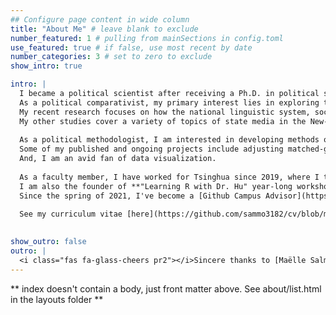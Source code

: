```yaml
---
## Configure page content in wide column
title: "About Me" # leave blank to exclude
number_featured: 1 # pulling from mainSections in config.toml
use_featured: true # if false, use most recent by date
number_categories: 3 # set to zero to exclude
show_intro: true

intro: |
  I became a political scientist after receiving a Ph.D. in political science from the University of Iowa.
  As a political comparativist, my primary interest lies in exploring the **government-mass relationship** in the Chinese case and cross-nationally using **political-psychological, political-linguistic, and political-economic views**. 
  My recent research focuses on how the national linguistic system, socioeconomic inequality, and sociopolitical identities influence citizens' political cognition and behaviors. 
  My other studies cover a variety of topics of state media in the New-Media Era, migration policy under the "novel urbanization," internet identity construction, etc.
  
  As a political methodologist, I am interested in developing methods of **lab and survey experiments, spatial and network analyses, text analysis, and latent variable analysis**.
  Some of my published and ongoing projects include adjusting matched-guise experiments, list experiments usage expanding, and the **Dynamic Comparative Political Opinions (DCPO)** for public-opinion analyses across surveys, countries, and time. 
  And, I am an avid fan of data visualization.
  
  As a faculty member, I have worked for Tsinghua since 2019, where I teach **public policy analysis, intro to political science, political method foundations, and big data analysis for governance**. 
  I am also the founder of **"Learning R with Dr. Hu" year-long workshop** and serve as the deputy director of the Tsinghua Center on Data and Governance (清华数据治理中心).
  Since the spring of 2021, I've become a [Github Campus Advisor](https://education.github.com/teachers/advisors) and striven to promote version-control skill among students and anyone who are interested.
  
  See my curriculum vitae [here](https://github.com/sammo3182/cv/blob/master/Hu_CV_en.pdf) and the Chinese version (中文简历) [here](https://github.com/sammo3182/cv/blob/master/Hu_CV_cn.pdf).
  

show_outro: false
outro: |
  <i class="fas fa-glass-cheers pr2"></i>Sincere thanks to [Maëlle Salmon](https://masalmon.eu/) for her help naming this Hugo theme!
---
```


** index doesn't contain a body, just front matter above.
See about/list.html in the layouts folder **
